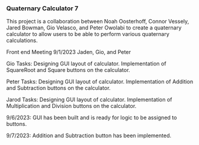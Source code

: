 ### Quaternary Calculator 7

This project is a collaboration between
Noah Oosterhoff, Connor Vessely, Jared Bowman,
Gio Velasco, and Peter Owolabi to create a
quaternary calculator to allow users to be
able to perform various quaternary calculations.

Front end Meeting 9/1/2023
Jaden, Gio, and Peter

Gio Tasks:
Designing GUI layout of calculator.
Implementation of SquareRoot and Square buttons on the calculator.

Peter Tasks:
Designing GUI layout of calculator.
Implementation of Addition and Subtraction buttons on the calculator.

Jarod Tasks:
Designing GUI layout of calculator.
Implementation of Multiplication and Division buttons on the calculator.

9/6/2023:
GUI has been built and is ready for logic to be assigned to buttons.

9/7/2023:
Addition and Subtraction button has been implemented.